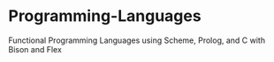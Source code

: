 # Programming-Languages
Functional Programming Languages using Scheme, Prolog, and C with Bison and Flex
